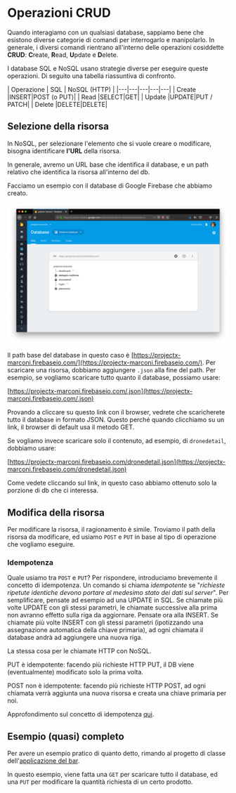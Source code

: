 <style>
.centered {
	text-align: center;
}
img.right_side {
  float: right;
  margin:5px 5px 0px 20px;
  width: 50%;
}
img.left_side {
  float:left;
  margin:5px 20px 0px 5px;
  width: 20%;
}

p.clear {
  clear: both;  
}
p.img-container {
  margin-bottom: 15px;
}

p.img-container::after {
  margin-bottom: 15px;
  overflow: hidden;
  clear: both;
}
</style>

# Operazioni CRUD

Quando interagiamo con un qualsiasi database, sappiamo bene che esistono diverse categorie di comandi per interrogarlo e manipolarlo. In generale, i diversi comandi rientrano all'interno delle operazioni cosiddette **CRUD**: **C**reate, **R**ead, **U**pdate e **D**elete.

I database SQL e NoSQL usano strategie diverse per eseguire queste operazioni. Di seguito una tabella riassuntiva di confronto.

| Operazione  | SQL | NoSQL (HTTP) |
|---|---|---|---|---|
| Create |INSERT|POST (o PUT)|
| Read  |SELECT|GET|
| Update  |UPDATE|PUT / PATCH|
| Delete  |DELETE|DELETE|

## Selezione della risorsa
In NoSQL, per selezionare l'elemento che si vuole creare o modificare, bisogna identificare **l'URL** della risorsa.

In generale, avremo un URL base che identifica il database, e un path relativo che identifica la risorsa all'interno del db.

Facciamo un esempio con il database di Google Firebase che abbiamo creato.

<p align="center">
<img title="google-firebase" alt="google-firebase" src="assets/firebase.png"></a>
</p>

Il path base del database in questo caso è [https://projectx-marconi.firebaseio.com/](https://projectx-marconi.firebaseio.com/). Per scaricare una risorsa, dobbiamo aggiungere `.json` alla fine del path. Per esempio, se vogliamo scaricare tutto quanto il database, possiamo usare:

[https://projectx-marconi.firebaseio.com/.json](https://projectx-marconi.firebaseio.com/.json)

Provando a cliccare su questo link con il browser, vedrete che scaricherete tutto il database in formato JSON. Questo perché quando clicchiamo su un link, il browser di default usa il metodo GET.

Se vogliamo invece scaricare solo il contenuto, ad esempio, di `dronedetail`, dobbiamo usare:

[https://projectx-marconi.firebaseio.com/dronedetail.json](https://projectx-marconi.firebaseio.com/dronedetail.json)

Come vedete cliccando sul link, in questo caso abbiamo ottenuto solo la porzione di db che ci interessa.

## Modifica della risorsa
Per modificare la risorsa, il ragionamento è simile. Troviamo il path della risorsa da modificare, ed usiamo `POST` e `PUT` in base al tipo di operazione che vogliamo eseguire.

### Idempotenza
Quale usiamo tra `POST` e `PUT`? Per rispondere, introduciamo brevemente il concetto di idempotenza. Un comando si chiama _idempotente_ se "_richieste ripetute identiche devono portare al medesimo stato dei dati sul server_". Per semplificare, pensate ad esempio ad una UPDATE in SQL. Se chiamate più volte UPDATE con gli stessi parametri, le chiamate successive alla prima non avranno effetto sulla riga da aggiornare. Pensate ora alla INSERT. Se chiamate più volte INSERT con gli stessi parametri (ipotizzando una assegnazione automatica della chiave primaria), ad ogni chiamata il database andrà ad aggiungere una nuova riga.

La stessa cosa per le chiamate HTTP con NoSQL.

PUT è idempotente: facendo più richieste HTTP PUT, il DB viene (eventualmente) modificato solo la prima volta.

POST non è idempotente: facendo più richieste HTTP POST, ad ogni chiamata verrà aggiunta una nuova risorsa e creata una chiave primaria per noi.

Approfondimento sul concetto di idempotenza [qui]( http://blog.loris.tissino.it/2013/06/http-rest-e-api.html).

## Esempio (quasi) completo
Per avere un esempio pratico di quanto detto, rimando al progetto di classe dell'[applicazione del bar](https://github.com/marconicivitavecchia-bar/bar-prof/blob/master/code/app.js).

In questo esempio, viene fatta una `GET` per scaricare tutto il database, ed una `PUT` per modificare la quantità richiesta di un certo prodotto.
